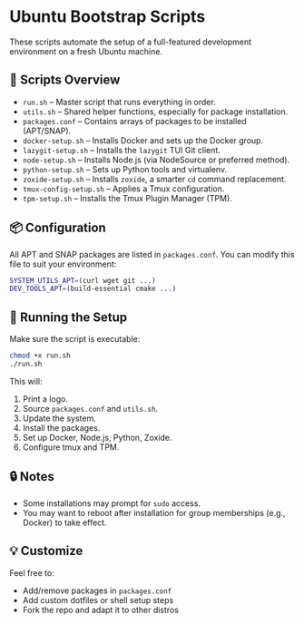 # Ubuntu Bootstrap Scripts

These scripts automate the setup of a full-featured development environment on a fresh Ubuntu machine.

## 🔧 Scripts Overview

- `run.sh` – Master script that runs everything in order.
- `utils.sh` – Shared helper functions, especially for package installation.
- `packages.conf` – Contains arrays of packages to be installed (APT/SNAP).
- `docker-setup.sh` – Installs Docker and sets up the Docker group.
- `lazygit-setup.sh` – Installs the `lazygit` TUI Git client.
- `node-setup.sh` – Installs Node.js (via NodeSource or preferred method).
- `python-setup.sh` – Sets up Python tools and virtualenv.
- `zoxide-setup.sh` – Installs `zoxide`, a smarter `cd` command replacement.
- `tmux-config-setup.sh` – Applies a Tmux configuration.
- `tpm-setup.sh` – Installs the Tmux Plugin Manager (TPM).

## 📦 Configuration

All APT and SNAP packages are listed in `packages.conf`. You can modify this file to suit your environment:

```bash
SYSTEM_UTILS_APT=(curl wget git ...)
DEV_TOOLS_APT=(build-essential cmake ...)
````

## 🚀 Running the Setup

Make sure the script is executable:

```bash
chmod +x run.sh
./run.sh
```

This will:

1. Print a logo.
2. Source `packages.conf` and `utils.sh`.
3. Update the system.
4. Install the packages.
5. Set up Docker, Node.js, Python, Zoxide.
6. Configure tmux and TPM.

## 🔒 Notes

* Some installations may prompt for `sudo` access.
* You may want to reboot after installation for group memberships (e.g., Docker) to take effect.

## 💡 Customize

Feel free to:

* Add/remove packages in `packages.conf`
* Add custom dotfiles or shell setup steps
* Fork the repo and adapt it to other distros

